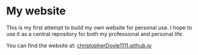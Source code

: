 <h1> My website </h1>

This is my first attempt to build my own website for personal use. I hope to use it as a central repository for both my professional and personal life.

You can find the website at: [christopherDoyle1111.github.io](https://christopherdoyle1111.github.io)

